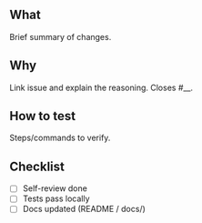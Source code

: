 ## What
Brief summary of changes.

## Why
Link issue and explain the reasoning. Closes #__.

## How to test
Steps/commands to verify.

## Checklist
- [ ] Self-review done
- [ ] Tests pass locally
- [ ] Docs updated (README / docs/)